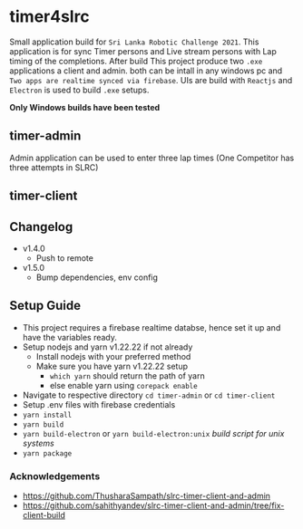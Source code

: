 # timer4slrc

Small application build for `Sri Lanka Robotic Challenge 2021`.
This application is for sync Timer persons and Live stream persons with Lap timing of the completions.
After build This project produce two `.exe` applications a client and admin. both can be intall in any windows pc and `Two apps are realtime synced via firebase`.
UIs are build with `Reactjs` and `Electron` is used to build `.exe` setups.

**Only Windows builds have been tested**

## timer-admin

Admin application can be used to enter three lap times (One Competitor has three attempts in SLRC)

## timer-client

## Changelog

- v1.4.0
  - Push to remote
- v1.5.0
  - Bump dependencies, env config

## Setup Guide

- This project requires a firebase realtime databse, hence set it up and have the variables ready.
- Setup nodejs and yarn v1.22.22 if not already
  - Install nodejs with your preferred method
  - Make sure you have yarn v1.22.22 setup
    - `which yarn` should return the path of yarn
    - else enable yarn using `corepack enable`
- Navigate to respective directory `cd timer-admin` or `cd timer-client`
- Setup .env files with firebase credentials
- `yarn install`
- `yarn build`
- `yarn build-electron` or `yarn build-electron:unix` _*build script for unix systems*_
- `yarn package`

### Acknowledgements

- https://github.com/ThusharaSampath/slrc-timer-client-and-admin
- https://github.com/sahithyandev/slrc-timer-client-and-admin/tree/fix-client-build
